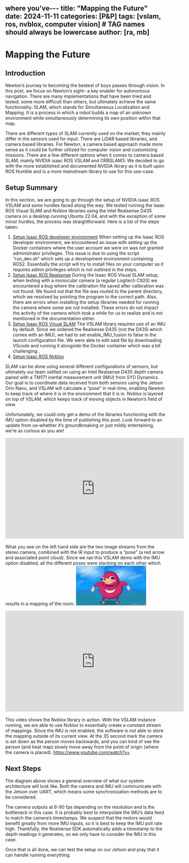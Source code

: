 where you've---
title: "Mapping the Future"
date: 2024-11-11
categories: [P&P]
tags: [vslam, ros, nvblox, computer vision]     # TAG names should always be lowercase
author: [ra, mb]
---

# Mapping the Future

## Introduction
Newton’s journey to becoming the bestest of boys passes through vision. In this post, we focus on Newton’s sight– a key enabler for autonomous navigation. There are many implementations that have been tried and tested, some more difficult than others, but ultimately achieve the same functionality: SLAM, which stands for Simultaneous Localization and Mapping. It is a process in which a robot builds a map of an unknown environment while simultaneously determining its own position within that map. 

There are different types of SLAM currently used on the market; they mainly differ in the sensors used for input. There are LiDAR based libraries, and camera based libraries. For Newton, a camera based approach made more sense as it could be further utilized for computer vision and customizing missions. There are a few different options when it comes to camera based SLAM, mainly NVIDIA isaac ROS VSLAM and ORBSLAM3. We decided to go with the more established and documented NVIDIA library as it is built upon ROS Humble and is a more mainstream library to use for this use-case.

## Setup Summary
In this section, we are going to go through the setup of NVIDIA isaac ROS VSLAM and some hurdles faced along the way. We tested running the Isaac ROS Visual SLAM and Nvblox libraries using the Intel Realsense D435 camera on a desktop running Ubuntu 22.04, and with the exception of some minor hurdles, the process was straightforward. Here is a list of the steps taken:
1. [Setup Isaac ROS developer environment](https://nvidia-isaac-ros.github.io/getting_started/dev_env_setup.html)
When setting up the Isaac ROS developer environment, we encountered an issue with setting up the Docker containers where the user account we were on was not granted administrator privileges. This issue is due to using the script “run_dev.sh” which sets up a development environment containing ROS2. Essentially the script will try to install files on your computer so it requires admin privileges which is not outlined in the steps.
2. [Setup Isaac ROS Realsense](https://nvidia-isaac-ros.github.io/getting_started/hardware_setup/sensors/realsense_setup.html)
During the Isaac ROS Visual SLAM setup, when testing with a monocular camera (a regular Logitech C920) we encountered a bug where the calibration file saved after calibration was not found. We found out that the file was routed to the parent directory, which we resolved by pointing the program to the correct path. Also, there are errors when installing the setup libraries needed for running the camera where some are not installed. These errors do not impact the activity of the camera which took a while for us to realize and is not mentioned in the documentation either.
3. [Setup Isaac ROS Visual SLAM](https://nvidia-isaac-ros.github.io/repositories_and_packages/isaac_ros_visual_slam/isaac_ros_visual_slam/index.html#quickstart)
The VSLAM library requires use of an IMU by default. Since we ordered the Realsense D435 (not the D435i which comes with an IMU), we had to set enable_IMU_fusion to false in the launch configuration file. We were able to edit said file by downloading VScode and running it alongside the Docker container which was a bit challenging .
4. [Setup Isaac ROS Nvblox](https://nvidia-isaac-ros.github.io/repositories_and_packages/isaac_ros_nvblox/index.html)

SLAM can be done using several different configurations of sensors, but ultimately our team settled on using an Intel Realsense D435 depth camera paired with a TM171 inertial measurement unit (IMU) from SYD Dynamics. Our goal is to coordinate data received from both sensors using the Jetson Orin Nano, and VSLAM will calculate a “pose” in real-time, enabling Newton to keep track of where it is in the environment that it is in. Nvblox is layered on top of VSLAM, which keeps track of moving objects in Newton’s field of view.

Unfortunately, we could only get a demo of the libraries functioning with the IMU option disabled by the time of publishing this post. Look forward to an update from us–whether it’s groundbreaking or just mildly entertaining, we’re as curious as you are!

<iframe width="560" height="315" src="https://www.youtube.com/embed/va1h6mMQ7AQ" title="YouTube video player" frameborder="0" allow="accelerometer; autoplay; clipboard-write; encrypted-media; gyroscope; picture-in-picture; web-share" referrerpolicy="strict-origin-when-cross-origin" allowfullscreen></iframe>

What you see on the left hand side are the two image streams from the stereo camera, combined with the IR input to produce a “pose” (a red arrow and associated point cloud). Since we ran this VSLAM demo with the IMU option disabled, all the different poses were stacking on each other which results in a mapping of the room.
![gif](/assets/img/blog4/knuckles.gif)

<iframe width="560" height="315" src="https://www.youtube.com/embed/dwyfydG_lTI" title="YouTube video player" frameborder="0" allow="accelerometer; autoplay; clipboard-write; encrypted-media; gyroscope; picture-in-picture; web-share" referrerpolicy="strict-origin-when-cross-origin" allowfullscreen></iframe>

This video shows the Nvblox library in action. With the VSLAM instance running, we are able to use Nvblox to essentially create a constant stream of mappings. Since the IMU is not enabled, the software is not able to store the mapping outside of its current view. At the 35 second mark the camera is set down as the person moves backwards, and you can kind of see the person (and heat map) slowly move away from the point of origin (where the camera is placed). https://www.youtube.com/watch?v=

## Next Steps

The diagram above shows a general overview of what our system architecture will look like. Both the camera and IMU will communicate with the Jetson over UART, which means some synchronization methods are to be considered.

The camera outputs at 6-90 fps depending on the resolution and is the bottleneck in this case. It is probably best to interpolate the IMU’s data feed to match the camera’s timestamps. We suspect that the motors would benefit greatly from more IMU inputs, so it is best to keep the IMU poll rate high. Thankfully, the Realsense SDK automatically adds a timestamp to the depth readings it generates, so we only have to consider the IMU in this case.

Once that is all done, we can test the setup on our Jetson and pray that it can handle running everything.
